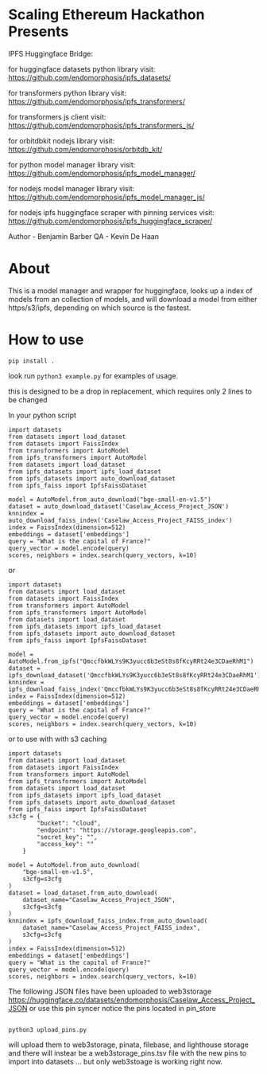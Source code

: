 # Scaling Ethereum Hackathon Presents
IPFS Huggingface Bridge:

for huggingface datasets python library visit:
https://github.com/endomorphosis/ipfs_datasets/

for transformers python library visit:
https://github.com/endomorphosis/ipfs_transformers/

for transformers js client visit:                          
https://github.com/endomorphosis/ipfs_transformers_js/

for orbitdbkit nodejs library visit:
https://github.com/endomorphosis/orbitdb_kit/

for python model manager library visit: 
https://github.com/endomorphosis/ipfs_model_manager/

for nodejs model manager library visit: 
https://github.com/endomorphosis/ipfs_model_manager_js/

for nodejs ipfs huggingface scraper with pinning services visit:
https://github.com/endomorphosis/ipfs_huggingface_scraper/


Author - Benjamin Barber
QA - Kevin De Haan

# About

This is a model manager and wrapper for huggingface, looks up a index of models from an collection of models, and will download a model from either https/s3/ipfs, depending on which source is the fastest.

# How to use
~~~shell
pip install .
~~~

look run ``python3 example.py`` for examples of usage.

this is designed to be a drop in replacement, which requires only 2 lines to be changed

In your python script
~~~shell
import datasets
from datasets import load_dataset
from datasets import FaissIndex
from transformers import AutoModel
from ipfs_transformers import AutoModel
from datasets import load_dataset
from ipfs_datasets import ipfs_load_dataset
from ipfs_datasets import auto_download_dataset
from ipfs_faiss import IpfsFaissDataset

model = AutoModel.from_auto_download("bge-small-en-v1.5")
dataset = auto_download_dataset('Caselaw_Access_Project_JSON')
knnindex = auto_download_faiss_index('Caselaw_Access_Project_FAISS_index')
index = FaissIndex(dimension=512)
embeddings = dataset['embeddings']
query = "What is the capital of France?"
query_vector = model.encode(query)
scores, neighbors = index.search(query_vectors, k=10)
~~~

or 

~~~shell
import datasets
from datasets import load_dataset
from datasets import FaissIndex
from transformers import AutoModel
from ipfs_transformers import AutoModel
from datasets import load_dataset
from ipfs_datasets import ipfs_load_dataset
from ipfs_datasets import auto_download_dataset
from ipfs_faiss import IpfsFaissDataset

model = AutoModel.from_ipfs("QmccfbkWLYs9K3yucc6b3eSt8s8fKcyRRt24e3CDaeRhM1")
dataset = ipfs_download_dataset('QmccfbkWLYs9K3yucc6b3eSt8s8fKcyRRt24e3CDaeRhM1')
knnindex = ipfs_download_faiss_index('QmccfbkWLYs9K3yucc6b3eSt8s8fKcyRRt24e3CDaeRhM1')
index = FaissIndex(dimension=512)
embeddings = dataset['embeddings']
query = "What is the capital of France?"
query_vector = model.encode(query)
scores, neighbors = index.search(query_vectors, k=10)
~~~

or to use with with s3 caching 
~~~shell
import datasets
from datasets import load_dataset
from datasets import FaissIndex
from transformers import AutoModel
from ipfs_transformers import AutoModel
from datasets import load_dataset
from ipfs_datasets import ipfs_load_dataset
from ipfs_datasets import auto_download_dataset
from ipfs_faiss import IpfsFaissDataset
s3cfg = {
        "bucket": "cloud",
        "endpoint": "https://storage.googleapis.com",
        "secret_key": "",
        "access_key": ""
    }

model = AutoModel.from_auto_download(
    "bge-small-en-v1.5",
    s3cfg=s3cfg
)
dataset = load_dataset.from_auto_download(
    dataset_name="Caselaw_Access_Project_JSON",
    s3cfg=s3cfg
)
knnindex = ipfs_download_faiss_index.from_auto_download(
    dataset_name="Caselaw_Access_Project_FAISS_index",
    s3cfg=s3cfg
)
index = FaissIndex(dimension=512)
embeddings = dataset['embeddings']
query = "What is the capital of France?"
query_vector = model.encode(query)
scores, neighbors = index.search(query_vectors, k=10)

~~~

The following JSON files have been uploaded to web3storage
https://huggingface.co/datasets/endomorphosis/Caselaw_Access_Project_JSON
or use this pin syncer notice the pins located in pin_store

~~~shell

python3 upload_pins.py

~~~

will upload them to web3storage, pinata, filebase, and lighthouse storage
and there will instear be a web3storage_pins.tsv file with the new pins to import into datasets
... but only web3stoage is working right now.

